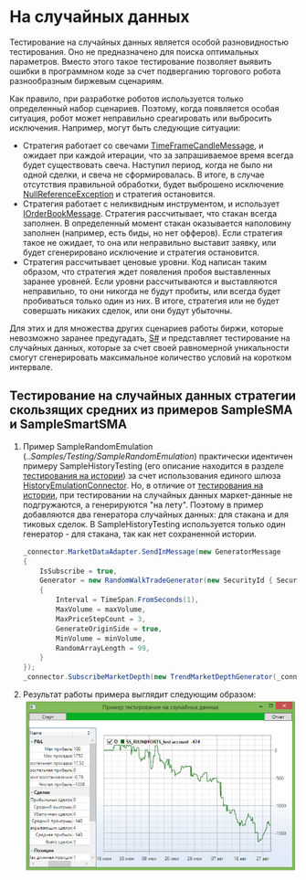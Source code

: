 # На случайных данных

Тестирование на случайных данных является особой разновидностью тестирования. Оно не предназначено для поиска оптимальных параметров. Вместо этого такое тестирование позволяет выявить ошибки в программном коде за счет подверганию торгового робота разнообразным биржевым сценариям. 

Как правило, при разработке роботов используется только определенный набор сценариев. Поэтому, когда появляется особая ситуация, робот может неправильно среагировать или выбросить исключения. Например, могут быть следующие ситуации: 

- Стратегия работает со свечами [TimeFrameCandleMessage](xref:StockSharp.Messages.TimeFrameCandleMessage), и ожидает при каждой итерации, что за запрашиваемое время всегда будет существовать свеча. Наступил период, когда не было ни одной сделки, и свеча не сформировалась. В итоге, в случае отсутствия правильной обработки, будет выброшено исключение [NullReferenceException](xref:System.NullReferenceException) и стратегия остановится. 
- Стратегия работает с неликвидным инструментом, и использует [IOrderBookMessage](xref:StockSharp.Messages.IOrderBookMessage). Стратегия рассчитывает, что стакан всегда заполнен. В определенный момент стакан оказывается наполовину заполнен (например, есть биды, но нет офферов). Если стратегия такое не ожидает, то она или неправильно выставит заявку, или будет сгенерировано исключение и стратегия остановится. 
- Стратегия рассчитывает ценовые уровни. Код написан таким образом, что стратегия ждет появления пробоя выставленных заранее уровней. Если уровни рассчитываются и выставляются неправильно, то они никогда не будут пробиты, или всегда будет пробиваться только один из них. В итоге, стратегия или не будет совершать никаких сделок, или они будут убыточны. 

Для этих и для множества других сценариев работы биржи, которые невозможно заранее предугадать, [S\#](../../api.md) и представляет тестирование на случайных данных, которые за счет своей равномерной уникальности смогут сгенерировать максимальное количество условий на коротком интервале. 

## Тестирование на случайных данных стратегии скользящих средних из примеров SampleSMA и SampleSmartSMA

1. Пример SampleRandomEmulation (*..Samples\/Testing\/SampleRandomEmulation*) практически идентичен примеру SampleHistoryTesting (его описание находится в разделе [тестирования на истории](historical_data.md)) за счет использования единого шлюза [HistoryEmulationConnector](xref:StockSharp.Algo.Testing.HistoryEmulationConnector). Но, в отличие от [тестирования на истории](historical_data.md), при тестировании на случайных данных маркет\-данные не подгружаются, а генерируются "на лету". Поэтому в пример добавляются два генератора случайных данных: для стакана и для тиковых сделок. В SampleHistoryTesting используется только один генератор \- для стакана, так как нет сохраненной истории. 

   ```cs
   _connector.MarketDataAdapter.SendInMessage(new GeneratorMessage
   {
       IsSubscribe = true,
       Generator = new RandomWalkTradeGenerator(new SecurityId { SecurityCode = security.Code })
       {
           Interval = TimeSpan.FromSeconds(1),
           MaxVolume = maxVolume,
           MaxPriceStepCount = 3,	
           GenerateOriginSide = true,
           MinVolume = minVolume,
           RandomArrayLength = 99,
       }
   });
   _connector.SubscribeMarketDepth(new TrendMarketDepthGenerator(_connector.GetSecurityId(security)) { GenerateDepthOnEachTrade = false });
   ```
2. Результат работы примера выглядит следующим образом: ![sampleemulationtest](../../../images/sample_emulation_test.png)
